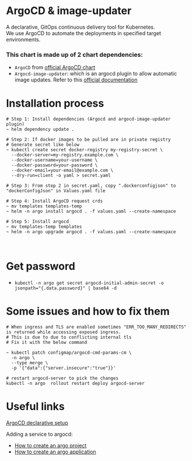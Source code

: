 
# ArgoCD & image-updater
A declarative, GitOps continuous delivery tool for Kubernetes.<br>
We use ArgoCD to automate the deployments in specified target environments.

### This chart is made up of 2 chart dependencies:

- `ArgoCD` from [official ArgoCD chart](https://github.com/argoproj/argo-helm/tree/master/charts/argo-cd)
- `Argocd-image-updater`: which is an argocd plugin to allow automatic image updates.  Refer to this [official documentation](https://github.com/argoproj-labs/argocd-image-updater/blob/master/docs/configuration/images.md)



# Installation process
```
# Step 1: Install dependencies (Argocd and argocd-image-updater plugin)
~ helm dependency update .

# Step 2: If docker images to be pulled are in private registry
# Generate secret like below
~ kubectl create secret docker-registry my-registry-secret \
  --docker-server=my-registry.example.com \
  --docker-username=your-username \
  --docker-password=your-password \
  --docker-email=your-email@example.com \
  --dry-run=client -o yaml > secret.yaml

# Step 3: From step 2 in secret.yaml, copy ".dockerconfigjson" to  "dockerConfigJson" in Values.yaml file

# Step 4: Install ArgoCD request crds
~ mv templates templates-temp
~ helm -n argo install argocd . -f values.yaml --create-namespace

# Step 5: Install argocd
~ mv templates-temp templates
~ helm -n argo upgrade argocd . -f values.yaml --create-namespace

```

<br/>



# Get password
- `kubectl -n argo get secret argocd-initial-admin-secret -o jsonpath="{.data.password}" | base64 -d`

# Some issues and how to fix them
```
# When ingress and TLS are enabled sometimes "ERR_TOO_MANY_REDIRECTS" is returned while accessing exposed ingress.
# This is due to due to conflicting internal tls
# Fix it with the below command

~ kubectl patch configmap/argocd-cmd-params-cm \
  -n argo \
  --type merge \
  -p '{"data":{"server.insecure":"true"}}'

# restart argocd-server to pick the changes
kubectl -n argo  rollout restart deploy argocd-server
```

# Useful links
[ArgoCD declarative setup](https://argo-cd.readthedocs.io/en/stable/operator-manual/declarative-setup/)

Adding a service to argocd:
- [How to create an argo project](https://argo-cd.readthedocs.io/en/stable/operator-manual/declarative-setup/#projects)
- [How to create an argo application](https://argo-cd.readthedocs.io/en/stable/operator-manual/declarative-setup/#applications)
